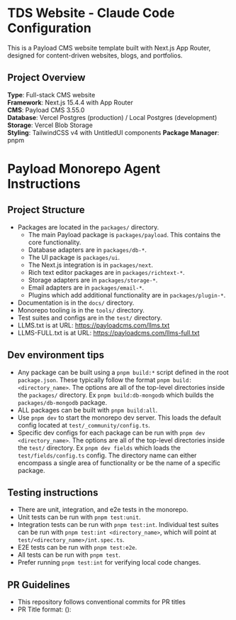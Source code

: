 # TDS Website - Claude Code Configuration

This is a Payload CMS website template built with Next.js App Router, designed for content-driven websites, blogs, and portfolios.

## Project Overview

**Type**: Full-stack CMS website  
**Framework**: Next.js 15.4.4 with App Router  
**CMS**: Payload CMS 3.55.0  
**Database**: Vercel Postgres (production) / Local Postgres (development)  
**Storage**: Vercel Blob Storage  
**Styling**: TailwindCSS v4 with UntitledUI components
**Package Manager**: pnpm  

# Payload Monorepo Agent Instructions

## Project Structure

- Packages are located in the `packages/` directory.
  - The main Payload package is `packages/payload`. This contains the core functionality.
  - Database adapters are in `packages/db-*`.
  - The UI package is `packages/ui`.
  - The Next.js integration is in `packages/next`.
  - Rich text editor packages are in `packages/richtext-*`.
  - Storage adapters are in `packages/storage-*`.
  - Email adapters are in `packages/email-*`.
  - Plugins which add additional functionality are in `packages/plugin-*`.
- Documentation is in the `docs/` directory.
- Monorepo tooling is in the `tools/` directory.
- Test suites and configs are in the `test/` directory.
- LLMS.txt is at URL: https://payloadcms.com/llms.txt
- LLMS-FULL.txt is at URL: https://payloadcms.com/llms-full.txt

## Dev environment tips

- Any package can be built using a `pnpm build:*` script defined in the root `package.json`. These typically follow the format `pnpm build:<directory_name>`. The options are all of the top-level directories inside the `packages/` directory. Ex `pnpm build:db-mongodb` which builds the `packages/db-mongodb` package.
- ALL packages can be built with `pnpm build:all`.
- Use `pnpm dev` to start the monorepo dev server. This loads the default config located at `test/_community/config.ts`.
- Specific dev configs for each package can be run with `pnpm dev <directory_name>`. The options are all of the top-level directories inside the `test/` directory. Ex `pnpm dev fields` which loads the `test/fields/config.ts` config. The directory name can either encompass a single area of functionality or be the name of a specific package.

## Testing instructions

- There are unit, integration, and e2e tests in the monorepo.
- Unit tests can be run with `pnpm test:unit`.
- Integration tests can be run with `pnpm test:int`. Individual test suites can be run with `pnpm test:int <directory_name>`, which will point at `test/<directory_name>/int.spec.ts`.
- E2E tests can be run with `pnpm test:e2e`.
- All tests can be run with `pnpm test`.
- Prefer running `pnpm test:int` for verifying local code changes.

## PR Guidelines

- This repository follows conventional commits for PR titles
- PR Title format: <type>(<scope>): <title>. Title must start with a lowercase letter.
- Valid types are build, chore, ci, docs, examples, feat, fix, perf, refactor, revert, style, templates, test
- Prefer `feat` for new features and `fix` for bug fixes.
- Valid scopes are the following regex patterns: cpa, db-\*, db-mongodb, db-postgres, db-vercel-postgres, db-sqlite, drizzle, email-\*, email-nodemailer, email-resend, eslint, graphql, live-preview, live-preview-react, next, payload-cloud, plugin-cloud, plugin-cloud-storage, plugin-form-builder, plugin-import-export, plugin-multi-tenant, plugin-nested-docs, plugin-redirects, plugin-search, plugin-sentry, plugin-seo, plugin-stripe, richtext-\*, richtext-lexical, richtext-slate, storage-\*, storage-azure, storage-gcs, storage-uploadthing, storage-vercel-blob, storage-s3, translations, ui, templates, examples(\/(\w|-)+)?, deps
- Scopes should be chosen based upon the package(s) being modified. If multiple packages are being modified, choose the most relevant one or no scope at all.
- Example PR titles:
  - `feat(db-mongodb): add support for transactions`
  - `feat(richtext-lexical): add options to hide block handles`
  - `fix(ui): json field type ignoring editorOptions`

## Commit Guidelines

- This repository follows conventional commits for commit messages
- The first commit of a branch should follow the PR title format: <type>(<scope>): <title>. Follow the same rules as PR titles.
- Subsequent commits should prefer `chore` commits without a scope unless a specific package is being modified.
- These will eventually be squashed into the first commit when merging the PR.

## Key Commands

```bash
# Development
pnpm dev                    # Start development server
pnpm build                  # Build for production  
pnpm start                  # Start production server
pnpm ci                     # Run migrations and build

# Code Quality
pnpm lint                   # Run ESLint
pnpm lint:fix              # Fix ESLint issues
pnpm generate:types        # Generate Payload types
pnpm generate:importmap    # Generate import map

# Testing
pnpm test                  # Run all tests
pnpm test:int             # Run integration tests (Vitest)
pnpm test:e2e             # Run end-to-end tests (Playwright)

# Database
pnpm payload migrate       # Run database migrations
pnpm payload migrate:create # Create new migration

# Docker (optional)
docker-compose up          # Start local Postgres database
```

## Project Structure

```
src/
├── app/                   # Next.js App Router pages
├── blocks/               # Reusable content blocks (CTA, Hero, etc.)
├── collections/          # Payload CMS collections
│   ├── Pages/           # Page collection with layout builder
│   ├── Posts/           # Blog posts with rich content
│   ├── Media/           # File uploads and media management
│   ├── Categories/      # Taxonomy for posts
│   └── Users/           # User authentication
├── components/          # React components
├── fields/              # Reusable Payload field configurations
├── heros/              # Hero section configurations
├── hooks/              # Payload hooks for data processing
├── utilities/          # Helper functions
├── Header/             # Header global configuration
├── Footer/             # Footer global configuration
├── access/             # Access control definitions
├── styles/             # Styling system
│   ├── theme.css       # UntitledUI theme with Tailwind v4 @theme block
│   ├── frontend.css    # Basic Tailwind v4 configuration
│   └── payloadStyles.css # Payload CMS admin styles
└── payload.config.ts   # Main Payload configuration
```

## 📄 Additional Documentation

### Styling System (Read These First)
- **[Style Guide Reference](/docs/STYLE_GUIDE.md)** - **⭐ START HERE** - Visual reference for typography, colors, spacing, and components. Complete guide to the Tailwind v4 + UUI design system architecture.
- **[Styling Best Practices](/docs/STYLING_BEST_PRACTICES.md)** - **🎯 ESSENTIAL** - How to maintain site-wide styling consistency. Explains the centralized system, semantic tokens, and patterns for components.
- **[Styles System Guide](/src/styles/README.md)** - Technical documentation for the styling system. Covers file structure, theme management, and customization workflows.
- **[Live Style Guide](/style-guide)** - Interactive page showing all typography, colors, buttons, and badges in action.

### Database & Deployment
- **[Database Preview Strategy](/docs/DATABASE_PREVIEW_STRATEGY.md)** - **⭐ CRITICAL** - Three-tier database setup with Neon branching for safe migration testing. Explains preview database workflow, migration best practices, and production protection.

### Other Guides
- **[Image Optimization Guide](/docs/IMAGES.md)** - Complete guide for handling images in this project, including the OptimizedImage component, Payload Media integration, and performance best practices.
- **[Row Labels Guide](/docs/ROW_LABELS.md)** - Complete guide for implementing row labels in array fields to improve admin UX. Includes when to use row labels, implementation patterns, and code examples.
- **[Blog Implementation Guide](/docs/BLOG_IMPLEMENTATION.md)** - Comprehensive guide for implementing and maintaining the blog/posts system with UUI components, category filtering, and Next.js 15 patterns.
- **[TypeScript Patterns](/docs/TYPESCRIPT_PATTERNS.md)** - TypeScript best practices, common patterns, and solutions for Payload CMS, Next.js 15, and UUI components.
- **[Next.js 15 Filtering Fix](/docs/NEXT_JS_15_FILTERING_FIX.md)** - Critical fix for server-side URL parameter extraction in Next.js 15. Resolves issues with category filtering, searchParams extraction, and force-static compatibility.
- **[UUI Components Reference](/docs/UUI_COMPONENTS_REFERENCE.md)** - Reference guide for UntitledUI component usage, types, and integration patterns.

## Collections

### Pages (`/admin/collections/pages`)
- Layout builder with blocks (Hero, Content, Media, CTA, Archive, Form)
- Draft/publish workflow with live preview
- SEO metadata with automatic generation
- Slug management with auto-generation

### Posts (`/admin/collections/posts`)
- Rich text editor with Lexical
- Author relationships and categories
- Hero images and related posts
- Draft/publish with scheduled publishing
- SEO optimization

### Media (`/admin/collections/media`)
- Image uploads with automatic resizing
- Focal point selection
- Vercel Blob Storage integration
- Multiple format support

### Categories (`/admin/collections/categories`)
- Nested taxonomy for organizing posts
- Used for content filtering and organization

### Users (`/admin/collections/users`)
- Authentication and admin access
- Author profiles for blog posts

## 🚨 CRITICAL: UntitledUI Integration & Theme System

**This project uses UntitledUI components with a custom theme system. DO NOT modify this setup without understanding the dependencies.**

### Theme Architecture

The styling system is built on **Tailwind CSS v4** with a complete UntitledUI theme integration:

```
src/app/(frontend)/
└── globals.css           # Main CSS entry point with plugins

src/styles/
├── theme.css            # 🚨 CRITICAL: Complete UUI theme with @theme block
├── frontend.css         # Basic Tailwind v4 variables (DO NOT MODIFY)
└── payloadStyles.css    # Payload admin styles
```

### 🚨 CRITICAL Rules for Theme Management

#### ❌ NEVER:
- Modify `frontend.css` - it contains essential Tailwind v4 base configuration
- Create custom CSS files in `/src/styles/` - use the existing theme system
- Override UUI component styles directly - work through CSS variables
- Remove or modify imports in `globals.css`
- Change the `@theme` block structure in `theme.css`

#### ✅ ALWAYS:
- Modify brand colors in `theme.css` in the designated brand color section
- Add new CSS variables to the `@theme` block in `theme.css`
- Import UUI components from `/src/components/uui/`
- Use UUI's component structure without modification
- Test changes with `rm -rf .next && pnpm dev` after theme modifications

### Brand Color Integration

**Current Brand Color**: #1689FF (Blue)

Brand colors are defined in `src/styles/theme.css` lines 124-139:

```css
@theme {
  /* Brand colors - using #1689FF */
  --color-brand-25: rgb(247 251 255);    /* Lightest */
  --color-brand-50: rgb(239 246 255);
  /* ... color scale ... */
  --color-brand-500: rgb(22 137 255);    /* Main brand color #1689FF */
  --color-brand-600: rgb(20 123 230);    /* Hover state */
  /* ... darker shades ... */
  --color-brand-950: rgb(11 66 122);     /* Darkest */

  /* UUI Button Integration */
  --color-brand-solid: var(--color-brand-500);
  --color-brand-solid_hover: var(--color-brand-600);
}
```

**To Change Brand Color:**
1. Update the RGB values in the brand color scale
2. Ensure `--color-brand-solid` points to the correct main color
3. Test all UUI components after changes

### UntitledUI Component Usage

**Components Location**: `/src/components/uui/`

**Available Components**:
- `Button` - Primary component with brand color integration
- Additional UUI components as needed

**Usage Example**:
```tsx
import { Button } from '@/components/uui/button'

// Primary button (uses brand blue background, white text)
<Button color="primary">Click me</Button>

// Secondary button (uses system colors)
<Button color="secondary">Secondary</Button>
```

### Required Dependencies

**DO NOT REMOVE these packages**:
```json
{
  "@untitledui/icons": "latest",
  "next-themes": "latest",
  "react-aria-components": "^1.12.2",
  "tailwind-merge": "^2.3.0",
  "tailwindcss-animate": "^1.0.7",
  "tailwindcss-react-aria-components": "^2.0.1"
}
```

### CSS Import Structure

**Critical Import Order** in `globals.css`:
```css
@import "tailwindcss";
@import "../../styles/theme.css";        /* UUI theme with @theme block */

@plugin "tailwindcss-animate";
@plugin "tailwindcss-react-aria-components";

@custom-variant dark (&:where(.dark-mode, .dark-mode *));
/* ... additional UUI utilities ... */
```

### Troubleshooting

**If buttons/components don't show brand colors:**
1. Check `--color-brand-solid` is defined in `theme.css`
2. Verify `globals.css` imports `../../styles/theme.css` correctly
3. Clear Next.js cache: `rm -rf .next && pnpm dev`
4. Check browser developer tools for missing CSS variables

**If site fails to load:**
1. Check for duplicate metadata exports in `layout.tsx`
2. Verify all imports in `globals.css` point to correct paths
3. Ensure no CSS syntax errors in `theme.css`

### Block Development with UUI

When creating new blocks that use UUI components:

1. **Import from UUI components**:
   ```tsx
   import { Button } from '@/components/uui/button'
   ```

2. **Use standard UUI props** - don't override styling:
   ```tsx
   <Button color="primary" size="lg">
     {buttonText}
   </Button>
   ```

3. **Test with both light and dark themes** if theme switching is implemented

### Development Workflow

**When adding new UUI components:**
1. Copy component from UntitledUI docs
2. Place in `/src/components/uui/`
3. Verify it uses existing CSS variables from `theme.css`
4. Test brand color integration works automatically

**When modifying colors:**
1. Only edit the brand color section in `theme.css`
2. Maintain the RGB format: `rgb(22 137 255)`
3. Test all components after changes
4. Clear cache if changes don't appear

## 🚨 CRITICAL: Database Migration Process - ABSOLUTE RULES

**⛔ CLAUDE CODE AGENTS: READ THIS CAREFULLY - VIOLATION OF THESE RULES CAUSES CRITICAL DATABASE CORRUPTION ⛔**

### 🚫 NEVER - UNDER ANY CIRCUMSTANCES:

1. **❌ NEVER run `pnpm payload migrate` in development** - This command is ONLY for production deployments
2. **❌ NEVER run `pnpm payload migrate:create` manually** - Only used when explicitly preparing for production deployment
3. **❌ NEVER run `pnpm payload migrate:down`** - Rolling back migrations in dev causes corruption
4. **❌ NEVER run `pnpm payload migrate:status`** - Checking migration status implies you might run migrations (don't)
5. **❌ NEVER attempt to "fix" database schema errors by running migrations**
6. **❌ NEVER assume migrations are the solution to build errors**
7. **❌ NEVER use external database tools (pgAdmin, DataGrip, raw SQL) for schema changes**

### ✅ ALWAYS - REQUIRED BEHAVIOR:

1. **✅ ALWAYS let Payload's dev mode auto-sync schema changes** - This is automatic, requires zero manual intervention
2. **✅ ALWAYS start dev server (`pnpm dev`) when schema is out of sync** - Dev mode detects and fixes schema automatically
3. **✅ ALWAYS wait for dev server to complete auto-sync before testing builds**
4. **✅ ALWAYS ask the user before touching ANY migration command**

### 🔴 CRITICAL ERROR RECOGNITION:

**If you see these error patterns during `pnpm build`:**
- ❌ "column [name] does not exist"
- ❌ "relation [name] does not exist"
- ❌ "type [name] does not exist"
- ❌ "Failed query: select..."

**THE CORRECT RESPONSE IS:**
1. ✅ Start dev server: `pnpm dev`
2. ✅ Wait for Payload to auto-sync schema (watch console output)
3. ✅ Stop dev server
4. ✅ Try build again
5. ✅ **NEVER** run migration commands

**THE INCORRECT RESPONSE IS:**
1. ❌ Run `pnpm payload migrate`
2. ❌ Run `pnpm payload migrate:create`
3. ❌ Check migration status
4. ❌ Attempt to manually fix database

### 🎯 Development Workflow (MANDATORY):

**Development Environment (LOCAL):**
```bash
# 1. Make schema changes in code (collections, fields, etc.)
# 2. Start dev server - Payload auto-syncs schema automatically
pnpm dev

# 3. Payload detects changes and applies them automatically
# NO MANUAL INTERVENTION REQUIRED

# 4. Build to verify everything works
pnpm build

# IF BUILD FAILS WITH SCHEMA ERRORS:
# - Start dev server again (pnpm dev)
# - Let it complete auto-sync
# - Try build again
# DO NOT RUN MIGRATIONS
```

**Production Deployment (ONLY TIME TO USE MIGRATIONS):**
```bash
# This workflow is ONLY for production deployments
# User must explicitly request this

# 1. Create migration (if deploying schema changes)
pnpm payload migrate:create

# 2. Review generated migration files

# 3. Deploy to production
pnpm payload migrate  # Run pending migrations
pnpm build           # Build application

# OR use combined CI command:
pnpm ci  # Runs migrations + build
```

### 🚨 WHEN DATABASE IS CORRUPTED (Due to Incorrect Migration Usage):

**If you have already run migrations in development and database is corrupted:**

1. **STOP** - Do not run any more migration commands
2. **ASK USER** - Explain situation: "I incorrectly ran migrations in development. Database may be corrupted. Options are:
   - Option A: `migrate:fresh` (DELETES ALL DATA, clean slate)
   - Option B: Restore from backup if available"
3. **WAIT FOR USER DECISION** - Do not proceed without explicit permission
4. **NEVER** attempt to "fix" by running more migrations

### 🎓 WHY THESE RULES EXIST:

- **Dev mode uses "push" strategy**: Payload automatically syncs schema changes to database
- **Production uses "migrate" strategy**: Explicit migrations track and apply changes safely
- **Mixing strategies causes corruption**: Database gets stuck between auto-sync and migration tracking
- **Recovery is destructive**: Once corrupted, only option is to drop database or restore backup

### 📋 Migration Commands Reference (PRODUCTION ONLY):

```bash
# ⚠️ ALL OF THESE ARE PRODUCTION-ONLY COMMANDS
# DO NOT USE IN DEVELOPMENT UNLESS USER EXPLICITLY REQUESTS

pnpm payload migrate:create    # Create new migration (production prep only)
pnpm payload migrate          # Run pending migrations (production only)
pnpm payload migrate:status   # Check migration status (production only)
pnpm payload migrate:down     # Rollback last migration (production only)
pnpm payload migrate:refresh  # Rollback and re-run (production only)
pnpm payload migrate:reset    # Rollback all migrations (DESTRUCTIVE)
pnpm payload migrate:fresh    # Drop and recreate schema (DESTRUCTIVE)
```

### ⚠️ SUMMARY FOR CLAUDE CODE AGENTS:

**Your job when you see build errors with "column does not exist":**
1. Recognize this as schema out of sync
2. Start dev server to auto-sync schema
3. Wait for sync to complete
4. Try build again
5. **DO NOT TOUCH MIGRATION COMMANDS**

**Your job is NOT:**
1. ❌ To run migrations
2. ❌ To "fix" the database
3. ❌ To check migration status
4. ❌ To create migrations (unless preparing for production deployment)
5. ❌ To assume migrations are needed

### 🔥 CRITICAL LESSON LEARNED: Environment File Management

**Problem:** Local `pnpm build` was using `.env.production` instead of `.env`, causing builds to connect to remote database instead of local Docker database.

**Key Insights:**
1. **Next.js automatically loads `.env.production` during `next build`** - This is default Next.js behavior
2. **`.env.production` should NOT be committed to the repository** - It contains production database credentials
3. **Local builds should use local database** - Development and builds should use the same database (local Docker)
4. **Production env vars belong on Vercel** - Set them in Vercel dashboard, not in committed files

**Solution:**
- ✅ Remove `.env.production` from the repository
- ✅ Add `.env.production` to `.gitignore`
- ✅ Set production environment variables in Vercel dashboard
- ✅ Local development and builds use `.env` with local Docker database

**Environment Variable Priority (Next.js):**
1. `.env.production.local` (highest priority for production builds, gitignored)
2. `.env.production` (should NOT be committed)
3. `.env.local` (gitignored)
4. `.env` (can be committed for local development defaults)

### 🎯 CRITICAL LESSON: Schema Changes Require Migrations for Production

**Problem:** After adding new fields (`buttonIcon`, `iconPos`) to the `link` field configuration, local database was auto-synced but production/preview deployments failed.

**Key Insights:**
1. **Dev mode auto-syncs schema silently** - No prompts shown locally, columns added automatically
2. **Production uses migrations** - Preview/production deployments run `payload migrate`, not auto-sync
3. **Schema changes after last migration are invisible to production** - If you add fields without creating a migration, production won't have them

**Required Workflow for Schema Changes:**
1. Make schema changes in code (add fields, change types, etc.)
2. Dev server auto-syncs to local database automatically
3. **BEFORE deploying to preview/production:**
   ```bash
   pnpm payload migrate:create
   ```
4. Review the generated migration file
5. Commit and push the migration
6. Vercel will run the migration during deployment

**Warning Signs You Forgot to Create a Migration:**
- ✅ Local build works fine
- ❌ Preview/production deployment fails with "column does not exist"
- ❌ Error mentions columns that you recently added to your code

**Solution:**
- Always run `pnpm payload migrate:create` before deploying schema changes to preview/production
- The migration captures all schema differences between code and last migration
- Commit the migration files (both `.ts` and `.json`) to git

## 🚨 CRITICAL: Payload CMS draftMode() Fix for Next.js 15+

**This is a recurring, breaking issue that MUST be fixed when upgrading Next.js or encountering preview errors.**

### Error Symptoms:
```
Error: `draftMode` was called outside a request scope
GET /next/preview?slug=... 500 in XXXms
Failed to create URL object from URL: , falling back to http://localhost
```

### Root Cause:
Next.js 15.4+ requires `NextRequest` type for proper request context tracking with `draftMode()`. Using custom request types breaks the context.

### ✅ CRITICAL FIX - Preview Route Implementation:

**File:** `/src/app/(frontend)/next/preview/route.ts`

**⚠️ This implementation is copied directly from the official Payload CMS website template.**

```typescript
import type { CollectionSlug, PayloadRequest } from 'payload'
import { getPayload } from 'payload'

import { draftMode } from 'next/headers'
import { redirect } from 'next/navigation'
import { NextRequest } from 'next/server'

import configPromise from '@payload-config'

export async function GET(req: NextRequest): Promise<Response> {
  const payload = await getPayload({ config: configPromise })

  const { searchParams } = new URL(req.url)

  const path = searchParams.get('path')
  const collection = searchParams.get('collection') as CollectionSlug
  const slug = searchParams.get('slug')
  const previewSecret = searchParams.get('previewSecret')

  if (previewSecret !== process.env.PREVIEW_SECRET) {
    return new Response('You are not allowed to preview this page', { status: 403 })
  }

  if (!path || !collection || !slug) {
    return new Response('Insufficient search params', { status: 404 })
  }

  if (!path.startsWith('/')) {
    return new Response('This endpoint can only be used for relative previews', { status: 500 })
  }

  let user

  try {
    user = await payload.auth({
      req: req as unknown as PayloadRequest,
      headers: req.headers,
    })
  } catch (error) {
    payload.logger.error({ err: error }, 'Error verifying token for live preview')
    return new Response('You are not allowed to preview this page', { status: 403 })
  }

  const draft = await draftMode()

  if (!user) {
    draft.disable()
    return new Response('You are not allowed to preview this page', { status: 403 })
  }

  // You can add additional checks here to see if the user is allowed to preview this page

  draft.enable()

  redirect(path)
}
```

### ⚠️ Critical Implementation Notes:

1. **Request Type:** 🚨 **MUST use `NextRequest` from `next/server`**. This is the ONLY correct type for Next.js 15.4+. Custom request types break `draftMode()`.
2. **Import Required:** `import { NextRequest } from 'next/server'` is mandatory
3. **draftMode() Position:** Can be called after `getPayload()` and `payload.auth()` - timing doesn't matter as long as `NextRequest` is used
4. **Error Handling:** Always include try/catch for auth calls
5. **Response Format:** Use proper Response objects, not NextResponse

### ❌ Common Mistakes That Break Preview:

```typescript
// WRONG - Custom request type breaks draftMode() context
export async function GET(
  req: {
    cookies: { get: (name: string) => { value: string } }
  } & Request,
): Promise<Response>

// WRONG - Missing NextRequest import
// Using Request or custom types instead

// WRONG - Missing await on draftMode()
const draft = draftMode() // Missing await

// ✅ CORRECT - Use NextRequest
import { NextRequest } from 'next/server'
export async function GET(req: NextRequest): Promise<Response> {
  // ... implementation
  const draft = await draftMode()
}
```

### 🔧 Troubleshooting Steps:

1. **Verify NextRequest Import:** Ensure `import { NextRequest } from 'next/server'` is present
2. **Check Function Signature:** Must use `export async function GET(req: NextRequest): Promise<Response>`
3. **Clear Build Cache:** `rm -rf .next && pnpm dev`
4. **Check Environment Variables:** Ensure `PREVIEW_SECRET` is set
5. **Test Preview URL:** Should return 200, not 500
6. **Check Server Logs:** No "draftMode called outside request scope" errors

### 🎯 Success Indicators:

- ✅ Preview routes return 200 status
- ✅ No draftMode context errors in server logs
- ✅ Admin panel live preview works correctly
- ✅ Draft content displays properly in preview mode

### 📋 Required Files for Preview System:

- `/src/app/(frontend)/next/preview/route.ts` - Main preview route (FIXED ABOVE)
- `/src/utilities/generatePreviewPath.ts` - Preview URL generation
- `/src/collections/Pages/index.ts` - Collection preview configuration

### 📖 Reference:

This implementation is taken directly from the official Payload CMS website template:
- **Source:** https://github.com/payloadcms/payload/blob/main/templates/website/src/app/(frontend)/next/preview/route.ts
- **Tested with:** Next.js 15.4.4, Payload CMS 3.55.0, Node.js 18+

### ⚠️ Why This Issue Keeps Recurring:

The issue recurs because the "fix" with custom request types appears in outdated documentation and seems logical, but actually breaks Next.js 15.4+ context tracking. **Always use the official Payload template implementation** rather than custom request types.

**Key Insight:** The problem is NOT the timing of `draftMode()` calls - it's the request type. `NextRequest` is required for proper context tracking.

## Environment Configuration

Required environment variables:
```bash
POSTGRES_URL=              # Database connection string
PAYLOAD_SECRET=            # JWT token encryption
NEXT_PUBLIC_SERVER_URL=    # Public URL (no trailing slash)
CRON_SECRET=              # Vercel cron authentication
PREVIEW_SECRET=           # Draft preview security
BLOB_READ_WRITE_TOKEN=    # Vercel Blob Storage token
```

## Features

- **Layout Builder**: Drag-and-drop page construction
- **Live Preview**: Real-time content preview while editing
- **Draft Workflow**: Publish/unpublish with scheduling
- **SEO Plugin**: Automated meta tags and Open Graph
- **Search Plugin**: Built-in search functionality
- **Redirects Plugin**: URL redirect management
- **Form Builder**: Dynamic form creation
- **Admin Bar**: Frontend editing toolbar
- **Responsive Design**: Mobile-first with breakpoint preview
- **UntitledUI Integration**: Complete design system with brand color theming
- **Tailwind v4**: Modern CSS-in-CSS approach with @theme configuration
- **OptimizedImage Component**: Intelligent image optimization with automatic Payload Media integration and Next.js Image optimization for external assets

## Deployment

**Vercel**: Pre-configured for one-click deployment with Neon Postgres and Vercel Blob Storage
**Database Migrations**: Required for production deployments
**Build Process**: Includes sitemap generation and type checking

## Testing

- **Integration Tests**: Vitest with jsdom for component testing
- **E2E Tests**: Playwright for full application testing
- **Development Server**: Automatic test server startup

## Development Notes

- Uses TypeScript with strict type checking
- Payload types auto-generated to `src/payload-types.ts`
- ESLint configuration with Next.js rules
- Prettier for code formatting
- Sharp for image processing
- Cross-platform compatibility with cross-env
- **UntitledUI Components**: All UI components use react-aria-components for accessibility
- **Theme System**: CSS variables defined in `@theme` block for consistent theming
- **Brand Integration**: #1689FF blue color integrated throughout UUI component system
- **🚨 CRITICAL - Image Handling**: Always use `OptimizedImage` component instead of `<img>` tags. See `/docs/IMAGES.md` for complete guidelines. External image domains must be added to `next.config.js`.
- **🚨 CRITICAL - Row Labels**: ALWAYS implement row labels for array fields with identifiable content (navigation items, social links, etc.). See `/docs/ROW_LABELS.md` for complete guidelines. This improves admin UX by showing meaningful labels when arrays are collapsed.
- **🚨 CRITICAL - Blog/Posts System**: Use proper TypeScript patterns for blog implementation. Always use `categories` array (not `category` object), import `Where` type from Payload, and follow Next.js 15 searchParams patterns. See `/docs/BLOG_IMPLEMENTATION.md` and `/docs/TYPESCRIPT_PATTERNS.md`.
- **🚨 CRITICAL - Next.js 15 Compatibility**: Never use `export const dynamic = 'force-static'` with URL parameters. Always use `props.searchParams` pattern instead of destructuring. See `/docs/NEXT_JS_15_FILTERING_FIX.md` for complete fix.

## Content Management

Access the admin panel at `/admin` after starting the development server. The CMS provides:
- Visual layout building for pages
- Rich text editing for posts
- Media library management
- User and permission management
- Content scheduling and workflow
- SEO optimization tools

## Local Development with Docker

Optional Docker setup for local Postgres:
1. Update `POSTGRES_URL` to `postgres://postgres@localhost:54320/<dbname>`
2. Update `docker-compose.yml` POSTGRES_DB to match dbname
3. Run `docker-compose up -d`
